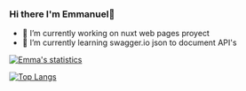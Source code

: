 ### Hi there I'm Emmanuel👋
- 🔭 I’m currently working on nuxt web pages proyect
- 🌱 I’m currently learning swagger.io json to document API's

[![Emma's statistics](https://github-readme-stats.vercel.app/api?username=EmmanuelLV)](https://github.com/anuraghazra/github-readme-stats)

[![Top Langs](https://github-readme-stats.vercel.app/api/top-langs/?username=EmmanuelLV&layout=compact)](https://github.com/anuraghazra/github-readme-stats)



<!--
**EmmanuelLV/EmmanuelLV** is a ✨ _special_ ✨ repository because its `README.md` (this file) appears on your GitHub profile.

Here are some ideas to get you started:

- 🔭 I’m currently working on ...
- 🌱 I’m currently learning ...
- 👯 I’m looking to collaborate on ...
- 🤔 I’m looking for help with ...
- 💬 Ask me about ...
- 📫 How to reach me: ...
- 😄 Pronouns: ...
- ⚡ Fun fact: ...
-->
